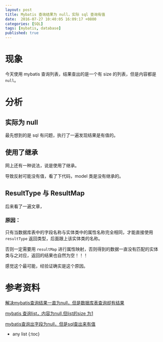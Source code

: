 ```yaml
---
layout: post
title: Mybatis 查询结果为 null，实际 sql 查询有值
date:  2016-07-27 10:40:05 16:09:17 +0800
categories: [SQL]
tags: [mybatis, database]
published: true
---
```


# 现象

今天使用 mybatis 查询列表，结果查出的是一个有 size 的列表，但是内容都是 `null`。


# 分析

## 实际为 null

最先想到的是 sql 有问题，执行了一遍发现结果是有值的。

## 使用了继承

网上还有一种说法，说是使用了继承。

导致反射可能没有值，看了下代码，model 类是没有继承的。

## ResultType 与 ResultMap

后来看了一遍文章，

### 原因：

只有当数据库表中的字段名称与实体类中的属性名称完全相同，才能直接使用 `resultType` 返回类型，后面跟上该实体类的名称。

否则一定需要用 `resultMap` 进行属性映射，否则得到的数据一直没有匹配的实体类与之对应，返回的结果也自然为空！！！

感觉这个最可能，经验证确实是这个原因。

# 参考资料

[解决mybatis查询结果一直为null，但是数据库表查询却有结果](https://blog.csdn.net/weixin_44009447/article/details/104451526)

[mybatis 查询list，内容为null,但list的size 为1](https://www.cnblogs.com/sanhao/p/11323561.html)

[mybatis查询出字段为null，但是sql查出来有值](https://www.cnblogs.com/coderdxj/p/10498117.html)

* any list
{:toc}









